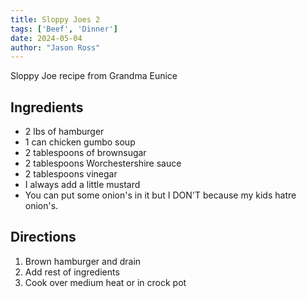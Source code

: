 ```yaml
---
title: Sloppy Joes 2
tags: ['Beef', 'Dinner']
date: 2024-05-04
author: "Jason Ross"
---
```


Sloppy Joe recipe from Grandma Eunice

## Ingredients

- 2 lbs of hamburger
- 1 can chicken gumbo soup
- 2 tablespoons of brownsugar
- 2 tablespoons Worchestershire sauce
- 2 tablespoons vinegar
- I always add a little mustard
- You can put some onion's in it but I DON'T because my kids hatre onion's.

## Directions

1. Brown hamburger and drain
2. Add rest of ingredients
3. Cook over medium heat or in crock pot